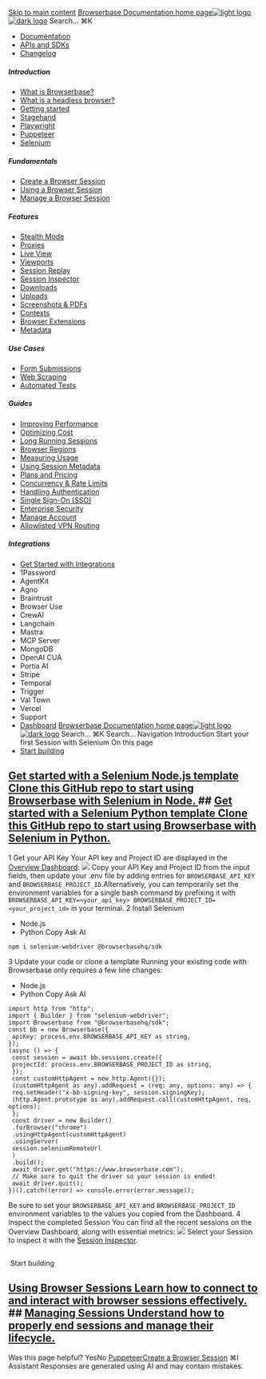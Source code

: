 [Skip to main content](#content-area)
[Browserbase Documentation home page![light logo](https://mintcdn.com/browserbase/lUkHCCQ3HJMpCnfp/logo/light.svg?fit=max&auto=format&n=lUkHCCQ3HJMpCnfp&q=85&s=0f99c87492a4fb0e9bfc45075a78c64f)![dark logo](https://mintcdn.com/browserbase/lUkHCCQ3HJMpCnfp/logo/dark.svg?fit=max&auto=format&n=lUkHCCQ3HJMpCnfp&q=85&s=645b212b9cbee8bebf84f318c2baaac0)](https://www.browserbase.com)
Search...
⌘K
 * [Documentation](/introduction/what-is-browserbase)
 * [APIs and SDKs](/reference/introduction)
 * [Changelog](https://www.browserbase.com/changelog)
##### Introduction
 * [What is Browserbase?](/introduction/what-is-browserbase)
 * [What is a headless browser?](/introduction/what-is-headless-browser)
 * [Getting started](/introduction/getting-started)
 * [Stagehand](/introduction/stagehand)
 * [Playwright](/introduction/playwright)
 * [Puppeteer](/introduction/puppeteer)
 * [Selenium](/introduction/selenium)
##### Fundamentals
 * [Create a Browser Session](/fundamentals/create-browser-session)
 * [Using a Browser Session](/fundamentals/using-browser-session)
 * [Manage a Browser Session](/fundamentals/manage-browser-session)
##### Features
 * [Stealth Mode](/features/stealth-mode)
 * [Proxies](/features/proxies)
 * [Live View](/features/session-live-view)
 * [Viewports](/features/viewports)
 * [Session Replay](/features/session-replay)
 * [Session Inspector](/features/session-inspector)
 * [Downloads](/features/downloads)
 * [Uploads](/features/uploads)
 * [Screenshots & PDFs](/features/screenshots)
 * [Contexts](/features/contexts)
 * [Browser Extensions](/features/browser-extensions)
 * [Metadata](/features/session-metadata)
##### Use Cases
 * [Form Submissions](/use-cases/automating-form-submissions)
 * [Web Scraping](/use-cases/scraping-website)
 * [Automated Tests](/use-cases/building-automated-tests)
##### Guides
 * [Improving Performance](/guides/speed-optimization)
 * [Optimizing Cost](/guides/cost-optimization)
 * [Long Running Sessions](/guides/long-running-sessions)
 * [Browser Regions](/guides/multi-region)
 * [Measuring Usage](/guides/measuring-usage)
 * [Using Session Metadata](/guides/using-session-metadata)
 * [Plans and Pricing](/guides/plans-and-pricing)
 * [Concurrency & Rate Limits](/guides/concurrency-rate-limits)
 * [Handling Authentication](/guides/authentication)
 * [Single Sign-On (SSO)](/guides/sso-setup)
 * [Enterprise Security](/guides/security)
 * [Manage Account](/guides/manage-account)
 * [Allowlisted VPN Routing](/guides/vpn)
##### Integrations
 * [Get Started with Integrations](/integrations/get-started)
 * 1Password
 * AgentKit
 * Agno
 * Braintrust
 * Browser Use
 * CrewAI
 * Langchain
 * Mastra
 * MCP Server
 * MongoDB
 * OpenAI CUA
 * Portia AI
 * Stripe
 * Temporal
 * Trigger
 * Val Town
 * Vercel
 * Support
 * [Dashboard](https://www.browserbase.com/overview)
[Browserbase Documentation home page![light logo](https://mintcdn.com/browserbase/lUkHCCQ3HJMpCnfp/logo/light.svg?fit=max&auto=format&n=lUkHCCQ3HJMpCnfp&q=85&s=0f99c87492a4fb0e9bfc45075a78c64f)![dark logo](https://mintcdn.com/browserbase/lUkHCCQ3HJMpCnfp/logo/dark.svg?fit=max&auto=format&n=lUkHCCQ3HJMpCnfp&q=85&s=645b212b9cbee8bebf84f318c2baaac0)](https://www.browserbase.com)
Search...
⌘K
Search...
Navigation
Introduction
Start your first Session with Selenium
On this page
 * [Start building](#start-building)
## [Get started with a Selenium Node.js template Clone this GitHub repo to start using Browserbase with Selenium in Node. ](https://github.com/browserbase/quickstart-selenium-js)## [Get started with a Selenium Python template Clone this GitHub repo to start using Browserbase with Selenium in Python. ](https://github.com/browserbase/quickstart-selenium-python)
1
Get your API Key
Your API key and Project ID are displayed in the [Overview Dashboard](https://www.browserbase.com/overview):
![](https://mintcdn.com/browserbase/m1Ny8qOvNHvtrY7y/images/quickstart/api-key.png?fit=max&auto=format&n=m1Ny8qOvNHvtrY7y&q=85&s=b9a4d1261a99b7160d615f1d2ee7a6c9)
Copy your API Key and Project ID from the input fields, then update your .env file by adding entries for `BROWSERBASE_API_KEY` and `BROWSERBASE_PROJECT_ID`.Alternatively, you can temporarily set the environment variables for a single bash command by prefixing it with `BROWSERBASE_API_KEY=<your_api_key> BROWSERBASE_PROJECT_ID=<your_project_id>` in your terminal.
2
Install Selenium
 * Node.js
 * Python
Copy
Ask AI
```
npm i selenium-webdriver @browserbasehq/sdk
```
3
Update your code or clone a template
Running your existing code with Browserbase only requires a few line changes:
 * Node.js
 * Python
Copy
Ask AI
```
import http from "http";
import { Builder } from "selenium-webdriver";
import Browserbase from "@browserbasehq/sdk";
const bb = new Browserbase({
 apiKey: process.env.BROWSERBASE_API_KEY as string,
});
(async () => {
 const session = await bb.sessions.create({
 projectId: process.env.BROWSERBASE_PROJECT_ID as string,
 });
 const customHttpAgent = new http.Agent({});
 (customHttpAgent as any).addRequest = (req: any, options: any) => {
 req.setHeader("x-bb-signing-key", session.signingKey);
 (http.Agent.prototype as any).addRequest.call(customHttpAgent, req, options);
 };
 const driver = new Builder()
 .forBrowser("chrome")
 .usingHttpAgent(customHttpAgent)
 .usingServer(
 session.seleniumRemoteUrl
 )
 .build();
 await driver.get("https://www.browserbase.com");
 // Make sure to quit the driver so your session is ended!
 await driver.quit();
})().catch((error) => console.error(error.message));
```
Be sure to set your `BROWSERBASE_API_KEY` and `BROWSERBASE_PROJECT_ID` environment variables to the values you copied from the Dashboard.
4
Inspect the completed Session
You can find all the recent sessions on the Overview Dashboard, along with essential metrics:
![](https://mintcdn.com/browserbase/m1Ny8qOvNHvtrY7y/images/quickstart/dashboard.png?fit=max&auto=format&n=m1Ny8qOvNHvtrY7y&q=85&s=2cec5885604d820cc307539e258e6fa6)
Select your Session to inspect it with the [Session Inspector](/features/session-inspector).
## 
[​](#start-building)
Start building
## [Using Browser Sessions Learn how to connect to and interact with browser sessions effectively. ](/fundamentals/using-browser-session)## [Managing Sessions Understand how to properly end sessions and manage their lifecycle. ](/fundamentals/manage-browser-session)
Was this page helpful?
YesNo
[Puppeteer](/introduction/puppeteer)[Create a Browser Session](/fundamentals/create-browser-session)
⌘I
Assistant
Responses are generated using AI and may contain mistakes.